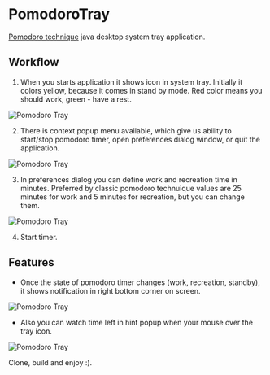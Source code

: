 # PomodoroTray
[Pomodoro technique](http://en.wikipedia.org/wiki/Pomodoro_Technique) java desktop system tray application.

## Workflow

1. When you starts application it shows icon in system tray. Initially it colors yellow, because it comes in stand by mode. Red color means you should work, green - have a rest.

 ![Pomodoro Tray](http://3.bp.blogspot.com/-b2XSn3MMC-k/VLeYegJ_A4I/AAAAAAAAAcE/UAX3eU2PM-c/s1600/pom_tray_5.png)

2. There is context popup menu available, which give us ability to start/stop pomodoro timer, open preferences dialog window, or quit the application.

 ![Pomodoro Tray](http://2.bp.blogspot.com/-8A1usMVTzjI/VLeYdlaeWdI/AAAAAAAAAcA/b7UV0z0MHIA/s1600/pom_tray_2.png)

3. In preferences dialog you can define work and recreation time in minutes. Preferred by classic pomodoro technuique values are 25 minutes for work and 5 minutes for recreation, but you can change them.

 ![Pomodoro Tray](http://4.bp.blogspot.com/-G2cU85BHb-E/VLeYeW3QoqI/AAAAAAAAAcU/P5dVo2AugYo/s1600/pom_tray_4.png)

4. Start timer.

## Features

* Once the state of pomodoro timer changes (work, recreation, standby), it shows notification in right bottom corner on screen.

![Pomodoro Tray](http://3.bp.blogspot.com/-YKEarckKQLM/VLeYdnNE1EI/AAAAAAAAAb4/zpz35CU56lg/s1600/pom_tray_1.png)

* Also you can watch time left in hint popup when your mouse over the tray icon.

![Pomodoro Tray](http://3.bp.blogspot.com/-AnLyY-2i00c/VLeYdrrGBLI/AAAAAAAAAb8/qHgVam3FAk8/s1600/pom_tray_3.png)


Clone, build and enjoy :).
